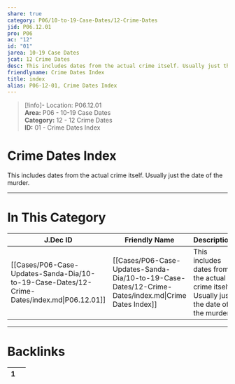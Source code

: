 ```yaml
---  
share: true  
category: P06/10-to-19-Case-Dates/12-Crime-Dates  
jid: P06.12.01  
pro: P06  
ac: "12"  
id: "01"  
jarea: 10-19 Case Dates  
jcat: 12 Crime Dates  
desc: This includes dates from the actual crime itself. Usually just the date of the murder.  
friendlyname: Crime Dates Index  
title: index  
alias: P06-12-01, Crime Dates Index  
---  
```

  
>[!info]- Location: P06.12.01  
>**Area:** P06 - 10-19 Case Dates  
>**Category:** 12 - 12 Crime Dates  
>**ID:** 01 - Crime Dates Index  
  
# Crime Dates Index  
  
This includes dates from the actual crime itself. Usually just the date of the murder.  
  
  
  
---  
# In This Category  
  
| J.Dec ID                                                                                    | Friendly Name                                                                                       | Description                                                                            |  
| ------------------------------------------------------------------------------------------- | --------------------------------------------------------------------------------------------------- | -------------------------------------------------------------------------------------- |  
| [[Cases/P06-Case-Updates-Sanda-Dia/10-to-19-Case-Dates/12-Crime-Dates/index.md\|P06.12.01]] | [[Cases/P06-Case-Updates-Sanda-Dia/10-to-19-Case-Dates/12-Crime-Dates/index.md\|Crime Dates Index]] | This includes dates from the actual crime itself. Usually just the date of the murder. |  
  
  
---  
# Backlinks  
<div><table class="dataview table-view-table"><thead class="table-view-thead"><tr class="table-view-tr-header"><th class="table-view-th"><span></span><span class="dataview small-text">1</span></th><th class="table-view-th"><span></span></th></tr></thead><tbody class="table-view-tbody"></tbody></table></div>